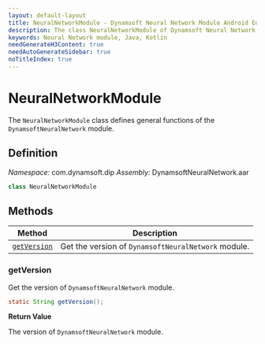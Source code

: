 ```yaml
---
layout: default-layout
title: NeuralNetworkModule - Dynamsoft Neural Network Module Android Edition API Reference
description: The class NeuralNetworkModule of Dynamsoft Neural Network Module represents general functions of the Neural Network module.
keywords: Neural Network module, Java, Kotlin
needGenerateH3Content: true
needAutoGenerateSidebar: true
noTitleIndex: true
---
```


# NeuralNetworkModule

The `NeuralNetworkModule` class defines general functions of the `DynamsoftNeuralNetwork` module.

## Definition

*Namespace:* com.dynamsoft.dip
*Assembly:* DynamsoftNeuralNetwork.aar

```java
class NeuralNetworkModule
```

## Methods

| Method | Description |
| ------ | ----------- |
| [`getVersion`](#getversion) | Get the version of `DynamsoftNeuralNetwork` module. |

### getVersion

Get the version of `DynamsoftNeuralNetwork` module.

```java
static String getVersion();
```

**Return Value**

The version of `DynamsoftNeuralNetwork` module.
